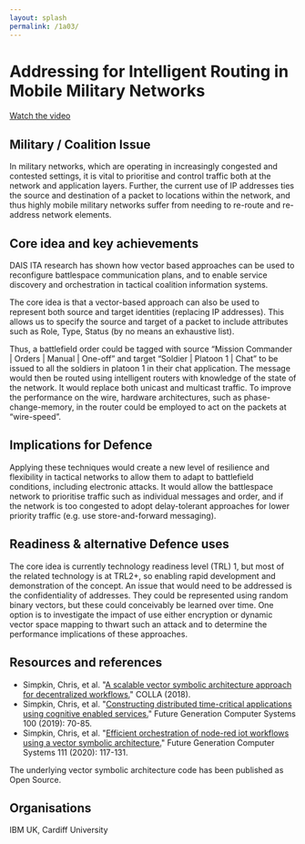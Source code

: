 ```yaml
---
layout: splash
permalink: /1a03/
---
```


# Addressing for Intelligent Routing in Mobile Military Networks
[Watch the video](https://ibm.box.com/v/Showcase-1a11-video)

## Military / Coalition Issue
In military networks, which are operating in increasingly congested and contested settings, it is vital to prioritise
and control traffic both at the network and application layers. Further, the current use of IP addresses ties the
source and destination of a packet to locations within the network, and thus highly mobile military networks suffer
from needing to re-route and re-address network elements.

## Core idea and key achievements
DAIS ITA research has shown how vector based approaches can be used to reconfigure battlespace communication plans,
and to enable service discovery and orchestration in tactical coalition information systems.

The core idea is that a vector-based approach can also be used to represent both source and target identities
(replacing IP addresses). This allows us to specify the source and target of a packet to include attributes such as
Role, Type, Status (by no means an exhaustive list).

Thus, a battlefield order could be tagged with source “Mission Commander | Orders | Manual | One-off” and
target “Soldier | Platoon 1 | Chat” to be issued to all the soldiers in platoon 1 in their chat application.
The message would then be routed using intelligent routers with knowledge of the state of the network. It would
replace both unicast and multicast traffic. To improve the performance on the wire, hardware architectures, such as
phase-change-memory, in the router could be employed to act on the packets at “wire-speed”.

## Implications for Defence
Applying these techniques would create a new level of resilience and flexibility in tactical networks to allow them
to adapt to battlefield conditions, including electronic attacks. It would allow the battlespace network to
prioritise traffic such as individual messages and order, and if the network is too congested to adopt delay-tolerant
approaches for lower priority traffic (e.g. use store-and-forward messaging).

## Readiness & alternative Defence uses
The core idea is currently technology readiness level (TRL) 1, but most of the related technology is at TRL2+,
so enabling rapid development and demonstration of the concept.
An issue that would need to be addressed is the confidentiality of addresses. They could be represented using
random binary vectors, but these could conceivably be learned over time. One option is to investigate the impact
of use either encryption or dynamic vector space mapping to thwart such an attack and to determine the performance
implications of these approaches.

## Resources and references
* Simpkin, Chris, et al.
  "[A scalable vector symbolic architecture approach for decentralized workflows.](/doc-2679/)"
  COLLA (2018).
* Simpkin, Chris, et al.
  "[Constructing distributed time-critical applications using cognitive enabled services.](/doc-4872/)"
  Future Generation Computer Systems 100 (2019): 70-85.
* Simpkin, Chris, et al.
  "[Efficient orchestration of node-red iot workflows using a vector symbolic architecture.](/doc-5544/)"
  Future Generation Computer Systems 111 (2020): 117-131.

The underlying vector symbolic architecture code has been published as Open Source.

## Organisations
IBM UK, Cardiff University
